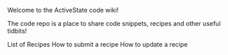 Welcome to the ActiveState code wiki!

The code repo is a place to share code snippets, recipes and other useful tidbits!

List of Recipes
How to submit a recipe
How to update a recipe
